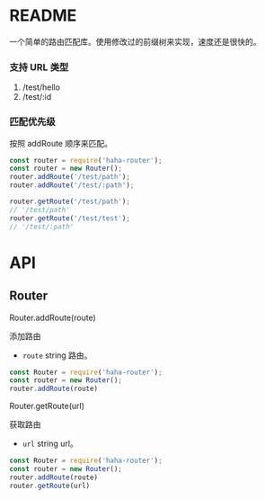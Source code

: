 # README

一个简单的路由匹配库。使用修改过的前缀树来实现，速度还是很快的。

### 支持 URL 类型

1. /test/hello
2. /test/:id

### 匹配优先级

按照 addRoute 顺序来匹配。

```js
const router = require('haha-router');
const router = new Router();
router.addRoute('/test/path');
router.addRoute('/test/:path');

router.getRoute('/test/path');
// '/test/path'
router.getRoute('/test/test');
// '/test/:path'
```

# API

## Router

Router.addRoute(route)

添加路由

- `route` string 路由。

```js
const Router = require('haha-router');
const router = new Router();
router.addRoute(route)
```

Router.getRoute(url)

获取路由

- `url` string url。

```js
const Router = require('haha-router');
const router = new Router();
router.addRoute(route)
router.getRoute(url)
```
